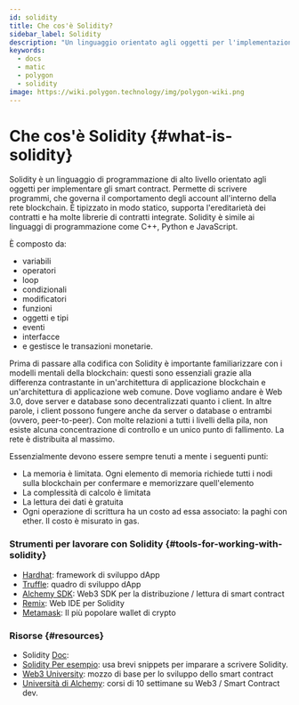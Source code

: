 ```yaml
---
id: solidity
title: Che cos'è Solidity?
sidebar_label: Solidity
description: "Un linguaggio orientato agli oggetti per l'implementazione di smart contract."
keywords:
  - docs
  - matic
  - polygon
  - solidity
image: https://wiki.polygon.technology/img/polygon-wiki.png
---
```


# Che cos'è Solidity {#what-is-solidity}

Solidity è un linguaggio di programmazione di alto livello orientato agli oggetti per implementare gli smart contract. Permette di scrivere programmi, che governa il comportamento degli account all'interno della rete blockchain. È tipizzato in modo statico, supporta l'ereditarietà dei contratti e ha molte librerie di contratti integrate. Solidity è simile ai linguaggi di programmazione come  C++, Python e JavaScript.

È composto da:
- variabili
- operatori
- loop
- condizionali
- modificatori
- funzioni
- oggetti e tipi
- eventi
- interfacce
- e gestisce le transazioni monetarie.

Prima di passare alla codifica con Solidity è importante familiarizzare con i modelli mentali della blockchain: questi sono essenziali grazie alla differenza contrastante in un'architettura di applicazione blockchain e un'architettura di applicazione web comune. Dove vogliamo andare è Web 3.0, dove server e database sono decentralizzati quanto i client. In altre parole, i client possono fungere anche da server o database o entrambi (ovvero, peer-to-peer). Con molte relazioni a tutti i livelli della pila, non esiste alcuna concentrazione di controllo e un unico punto di fallimento. La rete è distribuita al massimo.

Essenzialmente devono essere sempre tenuti a mente i seguenti punti:

- La memoria è limitata. Ogni elemento di memoria richiede tutti i nodi sulla blockchain per confermare e memorizzare quell'elemento
- La complessità di calcolo è limitata
- La lettura dei dati è gratuita
- Ogni operazione di scrittura ha un costo ad essa associato: la paghi con ether. Il costo è misurato in gas.

### Strumenti per lavorare con Solidity {#tools-for-working-with-solidity}
- [Hardhat](https://hardhat.org): framework di sviluppo dApp
- [Truffle](https://trufflesuite.com/): quadro di sviluppo dApp
- [Alchemy SDK](https://docs.alchemy.com/reference/alchemy-sdk-quickstart): Web3 SDK per la distribuzione / lettura di smart contract
- [Remix](https://remix-project.org/): Web IDE per Solidity
- [Metamask](https://metamask.io/): Il più popolare wallet di crypto

### Risorse {#resources}

- Solidity [Doc](https://solidity.readthedocs.io/):
- [Solidity Per esempio](https://solidity-by-example.org/): usa brevi snippets per imparare a scrivere Solidity.
- [Web3 University](https://web3.university): mozzo di base per lo sviluppo dello smart contract
- [Università di Alchemy](https://university.alchemy.com/): corsi di 10 settimane su Web3 / Smart Contract dev.

